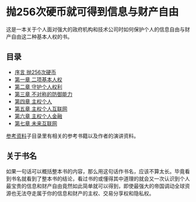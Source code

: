 # 抛256次硬币就可得到信息与财产自由

这是一本关于个人面对强大的政府机构和技术公司时如何保护个人的信息自由与财产自由这二种基本人权的书。

## 目录

- [序言 抛256次硬币](./content/ch0.md)
- [第一章 二项基本人权](./content/ch1.md)
- [第二章 守护个人权利](./content/ch2.md)
- [第三章 不对称的防御能力](./content/ch3.md)
- [第四章 主权个人](./content/ch4.md)
- [第五章 主权个人互联网](./content/ch5.md)
- [第六章 主权个人金融](./content/ch6.md)
- [第七章 未来互联网](./content/ch7.md)

[参考资料](./reference/)子目录里有相关的参考书籍以及作者的演讲资料。

## 关于书名

如果一句话可以概括整本书的内容，那么用这句话作书名，应该不算太长。毕竟看到书名就看到了整本书的结论，看过书的或懂得其中道理的就会又一次认识到个人最宝贵的信息和财产自由竟然如此简单就可以得到，即使最强大的帝国调动全球资源也无法夺走属于你的信息和财产的主权、交易分享权和隐私权。
